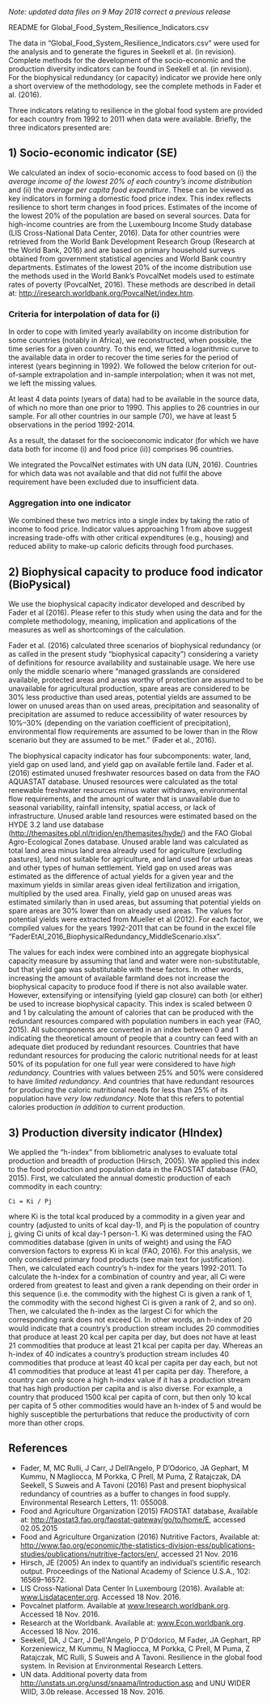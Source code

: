 
*Note: updated data files on 9 May 2018 correct a previous release*

README for Global_Food_System_Resilience_Indicators.csv

The data in “Global_Food_System_Resilience_Indicators.csv” were used for the analysis and to generate the figures in Seekell et al. (in revision). Complete methods for the development of the socio-economic and the production diversity indicators can be found in Seekell et al. (in revision). For the biophysical redundancy (or capacity) indicator we provide here only a short overview of the methodology, see the complete methods in Fader et al. (2016).

Three indicators relating to resilience in the global food system are provided for each country from 1992 to 2011 when data were available. Briefly, the three indicators presented are:


## 1) Socio-economic indicator (SE)

We calculated an index of socio-economic access to food based on (i) the *average income of the lowest 20% of each country’s income distribution* and (ii) the *average per capita food expenditure*. These can be viewed as key indicators in forming a domestic food price index. This index reflects resilience to short term changes in food prices. Estimates of the income of the lowest 20% of the population are based on several sources. Data for high-income countries are from the Luxembourg Income Study database (LIS Cross-National Data Center, 2016). Data for other countries were retrieved from the World Bank Development Research Group (Research at the World Bank, 2016) and are based on primary household surveys obtained from government statistical agencies and World Bank country departments. Estimates of the lowest 20% of the income distribution use the methods used in the World Bank’s PovcalNet models used to estimate rates of poverty (PovcalNet, 2016). These methods are described in detail at: http://iresearch.worldbank.org/PovcalNet/index.htm. 

### Criteria for interpolation of data for (i)

In order to cope with limited yearly availability on income distribution for some countries (notably in Africa), we reconstructed, when possible, the time series for a given country. To this end, we fitted a logarithmic curve to the available data in order to recover the time series for the period of interest (years beginning in 1992). We followed the below criterion for out-of-sample extrapolation and in-sample interpolation; when it was not met, we left the missing values.

At least 4 data points (years of data) had to be available in the source data, of which no more than one prior to 1990. This applies to 26 countries in our sample. 
For all other countries in our sample (70), we have at least 5 observations in the period 1992-2014.

As a result, the dataset for the socioeconomic indicator (for which we have data both for income (i) and food price (ii)) comprises 96 countries. 

We integrated the PovcalNet estimates with UN data (UN, 2016). Countries for which data was not available and that did not fulfil the above requirement have been excluded due to insufficient data.

### Aggregation into one indicator

We combined these two metrics into a single index by taking the ratio of income to food price. Indicator values approaching 1 from above suggest increasing trade-offs with other critical expenditures (e.g., housing) and reduced ability to make-up caloric deficits through food purchases. 

## 2) Biophysical capacity to produce food indicator (BioPysical)

We use the biophysical capacity indicator developed and described by Fader et al (2016). Please refer to this study when using the data and for the complete methodology, meaning, implication and applications of the measures as well as shortcomings of the calculation.

Fader et al. (2016) calculated three scenarios of biophysical redundancy (or as called in the present study “biophysical capacity”) considering a variety of definitions for resource availability and sustainable usage. We here use only the middle scenario where “managed grasslands are considered available, protected areas and areas worthy of protection are assumed to be unavailable for agricultural production, spare areas are considered to be 30% less productive than used areas, potential yields are assumed to be lower on unused areas than on used areas, precipitation and seasonality of precipitation are assumed to reduce accessibility of water resources by 10%–30% (depending on the variation coefficient of precipitation), environmental flow requirements are assumed to be lower than in the Rlow scenario but they are assumed to be met.” (Fader et al., 2016).  

The biophysical capacity indicator has four subcomponents: water, land, yield gap on used land, and yield gap on available fertile land. Fader et al. (2016) estimated unused freshwater resources based on data from the FAO AQUASTAT database. Unused resources were calculated as the total renewable freshwater resources minus water withdraws, environmental flow requirements, and the amount of water that is unavailable due to seasonal variability, rainfall intensity, spatial access, or lack of infrastructure. Unused arable land resources were estimated based on the HYDE 3.2 land use database (http://themasites.pbl.nl/tridion/en/themasites/hyde/) and the FAO Global Agro-Ecological Zones database. Unused arable land was calculated as total land area minus land area already used for agriculture (excluding pastures), land not suitable for agriculture, and land used for urban areas and other types of human settlement. Yield gap on used areas was estimated as the difference of actual yields for a given year and the maximum yields in similar areas given ideal fertilization and irrigation, multiplied by the used area. Finally, yield gap on unused areas was estimated similarly than in used areas, but assuming that potential yields on spare areas are 30% lower than on already used areas. The values for potential yields were extracted from Mueller et al (2012). For each factor, we compiled values for the years 1992-2011 that can be found in the excel file “FaderEtAl_2016_BiophysicalRedundancy_MiddleScenario.xlsx”. 

The values for each index were combined into an aggregate biophysical capacity measure by assuming that land and water were non-substitutable, but that yield gap was substitutable with these factors. In other words, increasing the amount of available farmland does not increase the biophysical capacity to produce food if there is not also available water. However, extensifying or intensifying (yield gap closure) can both (or either) be used to increase biophysical capacity. This index is scaled between 0 and 1 by calculating the amount of calories that can be produced with the redundant resources compared with population numbers in each year (FAO, 2015). All subcomponents are converted in an index between 0 and 1 indicating the theoretical amount of people that a country can feed with an adequate diet produced by redundant resources. Countries that have redundant resources for producing the caloric nutritional needs for at least 50% of its population for one full year were considered to have *high redundancy*. Countries with values between 25% and 50% were considered to have *limited redundancy*. And countries that have redundant resources for producing the caloric nutritional needs for less than 25% of its population have *very low redundancy*. Note that this refers to potential calories production *in addition* to current production.

## 3) Production diversity indicator (HIndex)

We applied the “h-index” from bibliometric analyses to evaluate total production and breadth of production (Hirsch, 2005). We applied this index to the food production and population data in the FAOSTAT database (FAO, 2015). First, we calculated the annual domestic production of each commodity in each country:

`Ci = Ki / Pj`

where Ki is the total kcal produced by a commodity in a given year and country (adjusted to units of kcal day-1), and Pj is the population of country j, giving Ci units of kcal day-1 person-1. Ki was determined using the FAO commodities database (given in units of weight) and using the FAO conversion factors to express Ki in kcal (FAO, 2016). For this analysis, we only considered primary food products (see main text for justification). Then, we calculated each country’s h-index for the years 1992-2011. 
To calculate the h-index for a combination of country and year, all Ci were ordered from greatest to least and given a rank depending on their order in this sequence (i.e. the commodity with the highest Ci is given a rank of 1, the commodity with the second highest Ci is given a rank of 2, and so on). Then, we calculated the h-index as the largest Ci for which the corresponding rank does not exceed Ci. In other words, an h-index of 20 would indicate that a country’s production stream includes 20 commodities that produce at least 20 kcal per capita per day, but does not have at least 21 commodities that produce at least 21 kcal per capita per day. Whereas an h-index of 40 indicates a country’s production stream includes 40 commodities that produce at least 40 kcal per capita per day each, but not 41 commodities that produce at least 41 per capita per day. Therefore, a country can only score a high h-index value if it has a production stream that has high production per capita and is also diverse. For example, a country that produced 1500 kcal per capita of corn, but then only 10 kcal per capita of 5 other commodities would have an h-index of 5 and would be highly susceptible the perturbations that reduce the productivity of corn more than other crops. 

## References

* Fader, M, MC Rulli, J Carr, J Dell’Angelo, P D’Odorico, JA Gephart, M Kummu, N Magliocca, M Porkka, C Prell, M Puma, Z Ratajczak, DA Seekell, S Suweis and A Tavoni (2016) Past and present biophysical redundancy of countries as a buffer to changes in food supply. Environmental Research Letters, 11: 055008.
* Food and Agriculture Organization (2015) FAOSTAT database, Available at: http://faostat3.fao.org/faostat-gateway/go/to/home/E, accessed 02.05.2015
* Food and Agriculture Organization (2016) Nutritive Factors, Available at: http://www.fao.org/economic/the-statistics-division-ess/publications-studies/publications/nutritive-factors/en/, accessed 21 Nov. 2016
* Hirsch, JE (2005) An index to quantify an individual’s scientific research output. Proceedings of the National Academy of Science U.S.A., 102: 16569–16572.
* LIS Cross-National Data Center In Luxembourg (2016). Available at: www.Lisdatacenter.org. Accessed 18 Nov. 2016.
* Povcalnet platform. Available at www.Iresearch.worldbank.org. Accessed 18 Nov. 2016.
* Research at the Worldbank. Available at: www.Econ.worldbank.org. Accessed 18 Nov. 2016.
* Seekell, DA, J Carr, J Dell'Angelo, P D'Odorico, M Fader, JA Gephart, RP Korzeniewicz, M Kummu, N Magliocca, M Porkka, C Prell, M Puma, Z Ratajczak, MC Rulli, S Suweis and A Tavoni. Resilience in the global food system. In Revision at Environmental Research Letters.
* UN data. Additional poverty data from http://unstats.un.org/unsd/snaama/Introduction.asp and UNU WIDER WIID, 3.0b release. Accessed 18 Nov. 2016.




